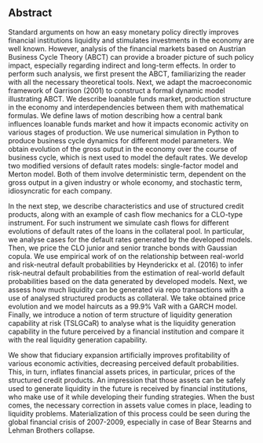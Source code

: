## **Abstract**

Standard arguments on how an easy monetary policy directly improves financial institutions liquidity and stimulates investments in the economy are well known. However, analysis of the financial markets based on Austrian Business Cycle Theory (ABCT) can provide a broader picture of such policy impact, especially regarding indirect and long-term effects. In order to perform such analysis, we first present the ABCT, familiarizing the reader with all the necessary theoretical tools. Next, we adapt the macroeconomic framework of Garrison (2001) to construct a formal dynamic model illustrating ABCT. We describe loanable funds market, production structure in the economy and interdependencies between them with mathematical formulas. We define laws of motion describing how a central bank influences loanable funds market and how it impacts economic activity on various stages of production. We use numerical simulation in Python to produce business cycle dynamics for different model parameters. We obtain evolution of the gross output in the economy over the course of business cycle, which is next used to model the default rates. We develop two modified versions of default rates models: single-factor model and Merton model. Both of them involve deterministic term, dependent on the gross output in a given industry or whole economy, and stochastic term, idiosyncratic for each company. 

In the next step, we describe characteristics and use of structured credit products, along with an example of cash flow mechanics for a CLO-type instrument. For such instrument we simulate cash flows for different evolutions of default rates of the loans in the collateral pool. In particular, we analyse cases for the default rates generated by the developed models. Then, we price the CLO junior and senior tranche bonds with Gaussian copula. We use empirical work of on the relationship between real-world and risk-neutral default probabilities by Heynderickx et al. (2016) to infer risk-neutral default probabilities from the estimation of real-world default probabilities based on the data generated by developed models. Next, we assess how much liquidity can be generated via repo transactions with a use of analysed structured products as collateral. We take obtained price evolution and we model haircuts as a 99.9% VaR with a GARCH model. Finally, we introduce a notion of term structure of liquidity generation capability at risk (TSLGCaR) to analyse what is the liquidity generation capability in the future perceived by a financial institution and compare it with the real liquidity generation capability.

We show that fiduciary expansion artificially improves profitability of various economic activities, decreasing perceived default probabilities. This, in turn, inflates financial assets prices, in particular, prices of the structured credit products. An impression that those assets can be safely used to generate liquidity in the future is received by financial institutions, who make use of it while developing their funding strategies. When the bust comes, the necessary correction in assets value comes in place, leading to liquidity problems. Materialization of this process could be seen during the global financial crisis of 2007-2009, especially in case of Bear Stearns and Lehman Brothers collapse. 
